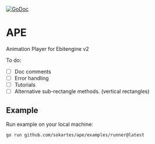 [![GoDoc](https://godoc.org/github.com/sokartes/ape?status.svg)](https://pkg.go.dev/github.com/sokartes/ape)
# APE

Animation Player for Ebitengine v2

To do: 
- [ ] Doc comments
- [ ] Error handling
- [ ] Tutorials
- [ ] Alternative sub-rectangle methods. (vertical rectangles)

## Example

Run example on your local machine:

```Shell
go run github.com/sokartes/ape/examples/runner@latest
```